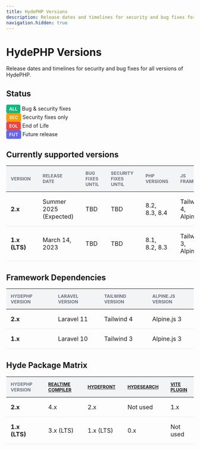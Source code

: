 ```yaml
---
title: HydePHP Versions
description: Release dates and timelines for security and bug fixes for all versions of HydePHP.
navigation.hidden: true
---
```


# HydePHP Versions

Release dates and timelines for security and bug fixes for all versions of HydePHP.

<style>
.status-badge {
    display: inline-block;
    padding: 0.25rem 0.5rem;
    border-radius: 0.25rem;
    font-weight: 600;
    font-size: 0.75rem;
    text-transform: uppercase;
}
.status-all {
    background-color: #10B981;
    color: white;
}
.status-sec {
    background-color: #F59E0B;
    color: white;
}
.status-eol {
    background-color: #EF4444;
    color: white;
}
.status-fut {
    background-color: #6366F1;
    color: white;
}
table {
    width: 100%;
    border-collapse: collapse;
    margin-bottom: 2rem;
}
th {
    background-color: #f3f4f6;
    text-align: left;
    padding: 0.75rem 1rem;
    font-size: 0.75rem;
    text-transform: uppercase;
    color: #6b7280;
}
td {
    padding: 1rem;
    border-bottom: 1px solid #e5e7eb;
}
td:first-child, th:first-child {
    padding-left: 0.75rem;
}
td:last-child, th:last-child {
    padding-right: 0.75rem;
}
.version-bold {
    font-weight: 700;
}
</style>

## Status

<div class="flex flex-wrap gap-4 mb-6">
    <div class="flex items-center">
        <span class="status-badge status-all mr-2">ALL</span>
        <span>Bug & security fixes</span>
    </div>
    <div class="flex items-center">
        <span class="status-badge status-sec mr-2">SEC</span>
        <span>Security fixes only</span>
    </div>
    <div class="flex items-center">
        <span class="status-badge status-eol mr-2">EOL</span>
        <span>End of Life</span>
    </div>
    <div class="flex items-center">
        <span class="status-badge status-fut mr-2">FUT</span>
        <span>Future release</span>
    </div>
</div>

## Currently supported versions

<div class="overflow-x-auto">
  <table>
    <thead>
      <tr>
        <th>Version</th>
        <th>Release date</th>
        <th>Bug Fixes Until</th>
        <th>Security Fixes Until</th>
        <th>PHP Versions</th>
        <th>JS Framework</th>
        <th>Status</th>
      </tr>
    </thead>
    <tbody>
      <tr>
        <td class="version-bold">2.x</td>
        <td>Summer 2025 (Expected)</td>
        <td>TBD</td>
        <td>TBD</td>
        <td>8.2, 8.3, 8.4</td>
        <td>Tailwind 4, Alpine.js 3</td>
        <td><span class="status-badge status-fut">FUT</span></td>
      </tr>
      <tr>
        <td class="version-bold">1.x (LTS)</td>
        <td>March 14, 2023</td>
        <td>TBD</td>
        <td>TBD</td>
        <td>8.1, 8.2, 8.3</td>
        <td>Tailwind 3, Alpine.js 3</td>
        <td><span class="status-badge status-all">ALL</span></td>
      </tr>
    </tbody>
  </table>
</div>

## Framework Dependencies

<div class="overflow-x-auto">
  <table>
    <thead>
      <tr>
        <th>HydePHP Version</th>
        <th>Laravel Version</th>
        <th>Tailwind Version</th>
        <th>Alpine.js Version</th>
      </tr>
    </thead>
    <tbody>
      <tr>
        <td class="version-bold">2.x</td>
        <td>Laravel 11</td>
        <td>Tailwind 4</td>
        <td>Alpine.js 3</td>
      </tr>
      <tr>
        <td class="version-bold">1.x</td>
        <td>Laravel 10</td>
        <td>Tailwind 3</td>
        <td>Alpine.js 3</td>
      </tr>
    </tbody>
  </table>
</div>

## Hyde Package Matrix

<div class="overflow-x-auto">
  <table>
    <thead>
      <tr>
        <th>HydePHP Version</th>
        <th><a href="https://github.com/hydephp/realtime-compiler">Realtime Compiler</a></th>
        <th><a href="https://github.com/hydephp/hydefront">HydeFront</a></th>
        <th><a href="https://github.com/hydephp/hydesearch">HydeSearch</a></th>
        <th><a href="https://github.com/hydephp/vite-plugin">Vite Plugin</a></th>
      </tr>
    </thead>
    <tbody>
      <tr>
        <td class="version-bold">2.x</td>
        <td>4.x</td>
        <td>2.x</td>
        <td>Not used</td>
        <td>1.x</td>
      </tr>
      <tr>
        <td class="version-bold">1.x (LTS)</td>
        <td>3.x (LTS)</td>
        <td>1.x (LTS)</td>
        <td>0.x</td>
        <td>Not used</td>
      </tr>
    </tbody>
  </table>
</div>

